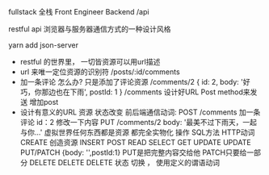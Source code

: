 fullstack 全栈
Front Engineer
Backend  /api

restful  api
浏览器与服务器通信方式的一种设计风格

yarn add json-server

- restful 的世界里， 一切皆资源可以用url描述
- url 来唯一定位资源的识别符
/posts/:id/comments
- 加一条评论 怎么办? 只是添加了评论资源 /comments/2
  {
      id: 2,
      body: '好巧，你那边也在下雨',
      postId: 1
  }
  /comments 设计好URL  Post method来发送
  增加post
- 设计有意义的URL 
  资源  状态改变 
  前后端通信动词:
  POST /comments 加一条评论 id：2
  修改一下内容
  PUT  /comments/2 body: '最美不过下雨天，一起与你...'
  虚拟世界任何东西都是资源 都完全实物化
  操作           SQL方法   HTTP动词
  CREATE 创造资源 INSERT    POST
  READ           SELECT    GET
  UPDATE         UPDATE    PUT/PATCH {body: '',postId:1} PUT是把完整内容交给他  PATCH只要给一部分
  DELETE          DELETE   DELETE
  状态  切换  ， 使用定义的谓语动词

